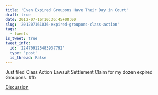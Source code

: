 ```yaml
---
title: 'Even Expired Groupons Have Their Day in Court'
draft: true
date: 2012-07-16T10:36:45+00:00
slug: '201207161036-expired-groupons-class-action'
tags:
  - tweets
is_tweet: true
tweet_info:
  id: '224709125483937792'
  type: 'post'
  is_thread: False
---
```




Just filed Class Action Lawsuit Settlement Claim for my dozen expired Groupons. #fb

[Discussion](https://x.com/sytelus/status/224709125483937792)

